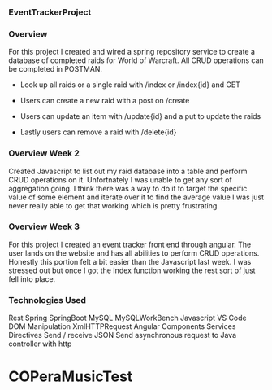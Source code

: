 ### EventTrackerProject

### Overview
For this project I created and wired a spring repository service to create a database of completed raids for World of Warcraft. All CRUD operations can be completed in POSTMAN.

* Look up all raids or a single raid with /index or /index{id} and GET

* Users can create a new raid with a post on /create

* Users can update an item with /update{id} and a put to update the raids

* Lastly users can remove a raid with /delete{id}

### Overview Week 2
Created Javascript to list out my raid database into a table and perform CRUD operations on it. Unfortnately I was unable to get any sort of aggregation going. I think there was a way to do it to target the specific value of some element and iterate over it to find the average value I was just never really able to get that working which is pretty frustrating.


### Overview Week 3

For this project I created an event tracker front end through angular. The user lands on the website and has all abilities to perform CRUD operations. Honestly this portion felt a bit easier than the Javascript last week. I was stressed out but once I got the Index function working the rest sort of just fell into place.


### Technologies Used

Rest
Spring
SpringBoot
MySQL
MySQLWorkBench
Javascript
VS Code
DOM Manipulation
XmlHTTPRequest
Angular
Components
Services
Directives
Send / receive JSON
Send asynchronous request to Java controller with http
# COPeraMusicTest
